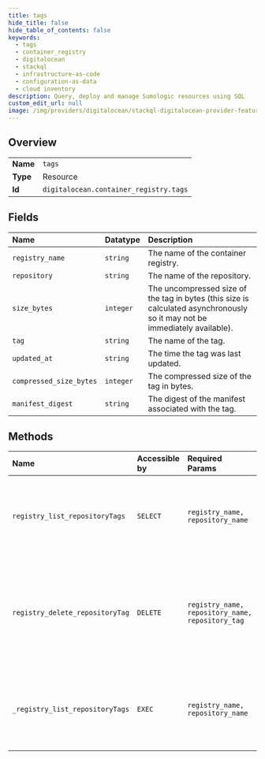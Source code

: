 ```yaml
---
title: tags
hide_title: false
hide_table_of_contents: false
keywords:
  - tags
  - container_registry
  - digitalocean    
  - stackql
  - infrastructure-as-code
  - configuration-as-data
  - cloud inventory
description: Query, deploy and manage Sumologic resources using SQL
custom_edit_url: null
image: /img/providers/digitalocean/stackql-digitalocean-provider-featured-image.png
---
```

  
    

## Overview
<table><tbody>
<tr><td><b>Name</b></td><td><code>tags</code></td></tr>
<tr><td><b>Type</b></td><td>Resource</td></tr>
<tr><td><b>Id</b></td><td><code>digitalocean.container_registry.tags</code></td></tr>
</tbody></table>

## Fields
| Name | Datatype | Description |
|:-----|:---------|:------------|
| `registry_name` | `string` | The name of the container registry. |
| `repository` | `string` | The name of the repository. |
| `size_bytes` | `integer` | The uncompressed size of the tag in bytes (this size is calculated asynchronously so it may not be immediately available). |
| `tag` | `string` | The name of the tag. |
| `updated_at` | `string` | The time the tag was last updated. |
| `compressed_size_bytes` | `integer` | The compressed size of the tag in bytes. |
| `manifest_digest` | `string` | The digest of the manifest associated with the tag. |
## Methods
| Name | Accessible by | Required Params | Description |
|:-----|:--------------|:----------------|:------------|
| `registry_list_repositoryTags` | `SELECT` | `registry_name, repository_name` | To list all tags in your container registry repository, send a GET<br />request to `/v2/registry/$REGISTRY_NAME/repositories/$REPOSITORY_NAME/tags`.<br /><br />Note that if your repository name contains `/` characters, it must be<br />URL-encoded in the request URL. For example, to list tags for<br />`registry.digitalocean.com/example/my/repo`, the path would be<br />`/v2/registry/example/repositories/my%2Frepo/tags`.<br /> |
| `registry_delete_repositoryTag` | `DELETE` | `registry_name, repository_name, repository_tag` | To delete a container repository tag, send a DELETE request to<br />`/v2/registry/$REGISTRY_NAME/repositories/$REPOSITORY_NAME/tags/$TAG`.<br /><br />Note that if your repository name contains `/` characters, it must be<br />URL-encoded in the request URL. For example, to delete<br />`registry.digitalocean.com/example/my/repo:mytag`, the path would be<br />`/v2/registry/example/repositories/my%2Frepo/tags/mytag`.<br /><br />A successful request will receive a 204 status code with no body in response.<br />This indicates that the request was processed successfully.<br /> |
| `_registry_list_repositoryTags` | `EXEC` | `registry_name, repository_name` | To list all tags in your container registry repository, send a GET<br />request to `/v2/registry/$REGISTRY_NAME/repositories/$REPOSITORY_NAME/tags`.<br /><br />Note that if your repository name contains `/` characters, it must be<br />URL-encoded in the request URL. For example, to list tags for<br />`registry.digitalocean.com/example/my/repo`, the path would be<br />`/v2/registry/example/repositories/my%2Frepo/tags`.<br /> |
